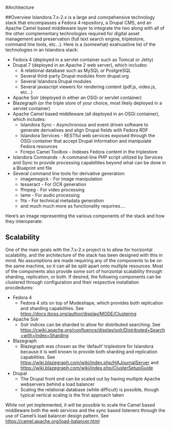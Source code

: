 #Architecture

##Overview
Islandora 7.x-2.x is a large and comrpehensive technology stack that encompasses a Fedora 4 repository, a Drupal CMS, and an Apache Camel based middleware layer to integrate the two along with all of the other complementary technologies required for digital asset management and preservation (full text search engine, triplestore, command line tools, etc...).  Here is a (somewhat) exahuastive list of the technologies in an Islandora stack:
- Fedora 4 (deployed in a servlet container such as Tomcat or Jetty)
- Drupal 7 (deployed in an Apache 2 web server), which includes:
    - A relational database such as MySQL or PostgreSQL
    - Several third-party Drupal modules from drupal.org
    - Several Islandora Drupal modules
    - Several javascript viewers for rendering content (pdf.js, video.js, etc...)
- Apache Solr (deployed in either an OSGi or servlet container)
- Blazegraph (or the triple store of your choice, most likely deployed in a servlet container)
- Apache Camel based middleware (all deployed in an OSGi container), which includes:
    - Islandora Sync - Asynchronous and event driven software to generate derivatives and align Drupal fields with Fedora RDF
    - Islandora Services - RESTful web services exposed through the OSGi container that accept Drupal information and manipulate Fedora resources
    - Fcrepo Camel Toolbox - Indexes Fedora content in the triplestore
- Islandora Commands - A command-line PHP script utilized by Services and Sync to provide processing capabilities beyond what can be done in a Blueprint xml file
- Several command line tools for derivative generation:
    - imagemagick - For image manipulation
    - tesseract - For OCR generation
    - ffmpeg - For video processing
    - lame - For audio processing
    - fits - For technical metadata generation
    - and much much more as functionality requrires....

Here’s an image representing the various components of the stack and how they interoperate:

## Scalability
One of the main goals with the 7.x-2.x project is to allow for horizontal scalability, and the architecture of the stack has been designed with this in mind.  No assumptions are made requiring any of the components to be on the same machine, so it can all be split apart onto multiple resources.  Most of the components also provide some sort of horizontal scalability through sharding, replication, or both.  If desired, the following components can be clustered through configuration and their respective installation procdedures:
- Fedora 4
    - Fedora 4 sits on top of Modeshape, which provides both replication and sharding capabilities.  See https://docs.jboss.org/author/display/MODE/Clustering
- Apache Solr
    - Solr indices can be sharded to allow for distributed searching. See https://cwiki.apache.org/confluence/display/solr/Distributed+Search+with+Index+Sharding
- Blazegraph
    - Blazegraph was chosen as the ‘default’ triplestore for Islandora because it is well known to provide both sharding and replication capabilities.  See https://wiki.blazegraph.com/wiki/index.php/HAJournalServer and  https://wiki.blazegraph.com/wiki/index.php/ClusterSetupGuide
- Drupal
    - The Drupal front end can be scaled out by having multiple Apache webservers behind a load balancer
    - Scaling the relational database (while difficult) is possible, though typical vertical scaling is the first approach taken

While not yet implemented, it will be possible to scale the Camel based middleware both the web services and the sync based listeners through the use of Camel’s load balancer design pattern.  See https://camel.apache.org/load-balancer.html
